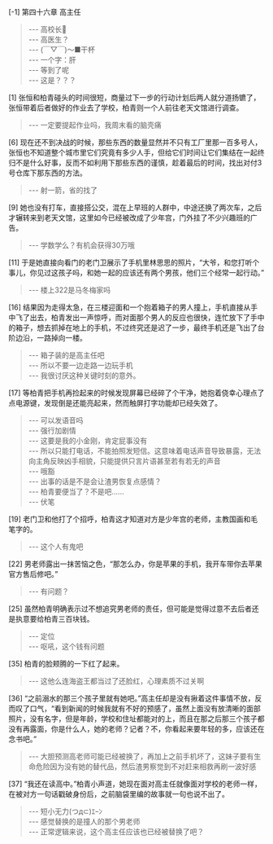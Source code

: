 
[-1] 第四十六章 高主任
>--- 高校长🥵<br>
>--- 高医生？<br>
>--- (￣▽￣)～■干杯<br>
>--- 一个字：肝<br>
>--- 等到了呢<br>
>--- 这是？？？<br>

[1] 张恒和柏青碰头的时间很短，商量过下一步的行动计划后两人就分道扬镳了，张恒带着后者做好的作业去了学校，柏青则一个人前往老天文馆进行调查。
>--- 一定要提起作业吗，我周末看的脑壳痛<br>

[6] 现在还不到决战的时候，那些东西的数量显然并不只有工厂里那一百多号人，张恒也不知道整个城市里它们究竟有多少人手，但给它们时间让它们集结在一起终归不是什么好事，反而不如利用下那些东西的谨慎，趁着最后的时间，找出对付3号仓库下那东西的方法。
>--- 射一箭，省的找了<br>

[9] 她也没有打车，直接搭公交，混在上早班的人群中，中途还换了两次车，之后才辗转来到老天文馆，这里如今已经被改成了少年宫，门外挂了不少兴趣班的广告。
>--- 学数学么？有机会获得30万哦<br>

[11] 于是她直接向看门的老门卫展示了手机里林思思的照片，“大爷，和您打听个事儿，你见过这孩子吗，和她一起的应该还有两个男孩，他们三个经常一起行动。”
>--- 楼上322是马冬梅家吗<br>

[16] 结果因为走得太急，在三楼迎面和一个抱着箱子的男人撞上，手机直接从手中飞了出去，柏青发出一声惊呼，而对面那个男人的反应也很快，连忙放下了手中的箱子，想去抓掉在地上的手机，不过终究还是迟了一步，最终手机还是飞出了台阶边沿，一路掉向一楼。
>--- 箱子装的是高主任吧<br>
>--- 所以不要一边走路一边玩手机<br>
>--- 我很讨厌这种关键时刻的意外。<br>

[17] 等柏青把手机再捡起来的时候发现屏幕已经碎了个干净，她抱着侥幸心理点了点电源键，发现倒是还能亮起来，然而触屏打字功能却已经失效了。
>--- 可以发语音吗<br>
>--- 强行加剧情<br>
>--- 这要是我的小金刚，肯定屁事没有<br>
>--- 所以只能打电话，不能拍照发短信。这意味着电话声音导致暴露，无法向主角反映凶手相貌，只能提供只言片语甚至若有若无的声音<br>
>--- 哦豁<br>
>--- 出事的话是不是会让渣男恢复点感情？<br>
>--- 柏青要便当了？不是吧……<br>
>--- 伏笔<br>

[19] 老门卫和他打了个招呼，柏青这才知道对方是少年宫的老师，主教国画和毛笔字的。
>--- 这个人有鬼吧<br>

[22] 男老师露出一抹苦恼之色，“那怎么办，你是苹果的手机，我开车带你去苹果官方售后修吧。”
>--- 有问题？<br>

[25] 虽然柏青明确表示过不想追究男老师的责任，但可能是觉得过意不去后者还是执意要给柏青三百块钱。
>--- 定位<br>
>--- 呕吼，这个钱有问题<br>

[35] 柏青的脸颊腾的一下红了起来。
>--- 这他么连海盗王都当过了还脸红，心理素质不过关啊<br>

[36] “之前溺水的那三个孩子里就有她吧。”高主任却是没有揪着这件事情不放，反而叹了口气，“看到新闻的时候我就有不好的预感了，虽然上面没有放清晰的面部照片，没有名字，但是年龄，学校和住址都能对的上，而且在那之后那三个孩子都没有再露面，你是什么人，她的老师？记者？不，你看起来要年轻的多，应该还在念书吧。”
>--- 大胆预测高老师可能已经被换了，再加上之前手机坏了，这妹子要有生命危险因为没有她的替代品，然后渣男察觉到不对赶来相救再刷一波好感<br>

[37] “我还在读高中。”柏青小声道，她现在面对高主任就像面对学校的老师一样，在被对方一句话戳破身份后，之前脑袋里编的故事就一句也说不出了。
>--- 短小无力(つд⊂)ｴｰﾝ<br>
>--- 感觉替换的是撞人的那个男老师<br>
>--- 正常逻辑来说，这个高主任应该也已经被替换了吧？<br>
